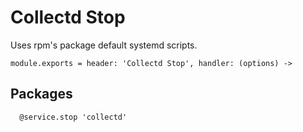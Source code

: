 
# Collectd Stop
Uses rpm's package default systemd scripts.

    module.exports = header: 'Collectd Stop', handler: (options) ->

## Packages

      @service.stop 'collectd'

